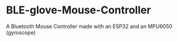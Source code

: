 # BLE-glove-Mouse-Controller
A Bluetooth Mouse Controller made with an ESP32 and an MPU6050 (gyroscope)
